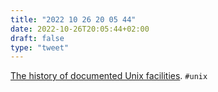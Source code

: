 ```yaml
---
title: "2022 10 26 20 05 44"
date: 2022-10-26T20:05:44+02:00
draft: false
type: "tweet"
---
```

[The history of documented Unix facilities](https://dspinellis.github.io/unix-history-man/). `#unix`
